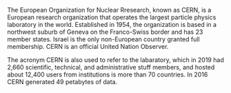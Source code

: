 The European Organization for Nuclear Rresearch, known as CERN, is a European research organization that operates the largest particle physics laboratory in the world. Established in 1954, the organization is based in a northwest suburb of Geneva on the Franco-Swiss border and has 23 member states. Israel is the only non-European country granted full membership. CERN is an official United Nation Observer.

The acronym CERN is also used to refer to the labaratory, which in 2019 had 2,660 scientific, technical, and administrative stuff members, and hosted about 12,400 users from institutions is more than 70 countries. In 2016 CERN generated 49 petabytes of data.

